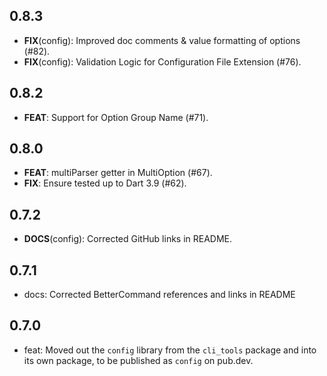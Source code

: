 ## 0.8.3

 - **FIX**(config): Improved doc comments & value formatting of options (#82).
 - **FIX**(config): Validation Logic for Configuration File Extension (#76).

## 0.8.2

 - **FEAT**: Support for Option Group Name (#71).

## 0.8.0

 - **FEAT**: multiParser getter in MultiOption (#67).
 - **FIX**: Ensure tested up to Dart 3.9 (#62).

## 0.7.2

 - **DOCS**(config): Corrected GitHub links in README.

## 0.7.1
- docs: Corrected BetterCommand references and links in README

## 0.7.0
- feat: Moved out the `config` library from the `cli_tools` package and into its own package, to be published as `config` on pub.dev.
